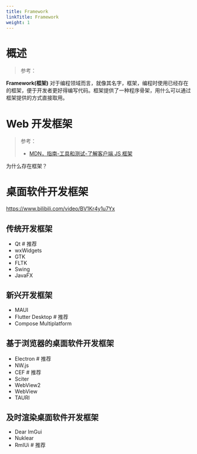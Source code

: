 ```yaml
---
title: Framework
linkTitle: Framework
weight: 1
---
```


# 概述

> 参考：

**Framework(框架)** 对于编程领域而言，就像其名字，框架，编程时使用已经存在的框架，便于开发者更好得编写代码。框架提供了一种程序骨架，用什么可以通过框架提供的方式直接取用。

# Web 开发框架

> 参考：
>
> - [MDN，指南-工具和测试-了解客户端 JS 框架](https://developer.mozilla.org/en-US/docs/Learn/Tools_and_testing/Client-side_JavaScript_frameworks/Introduction)

为什么存在框架？

# 桌面软件开发框架

<https://www.bilibili.com/video/BV1Kr4y1u7Yx>

## 传统开发框架

- Qt # 推荐
- wxWidgets
- GTK
- FLTK
- Swing
- JavaFX

## 新兴开发框架

- MAUI
- Flutter Desktop # 推荐
- Compose Multiplatform

## 基于浏览器的桌面软件开发框架

- Electron # 推荐
- NW.js
- CEF # 推荐
- Sciter
- WebView2
- WebView
- TAURI

## 及时渲染桌面软件开发框架

- Dear ImGui
- Nuklear
- RmIUi # 推荐
